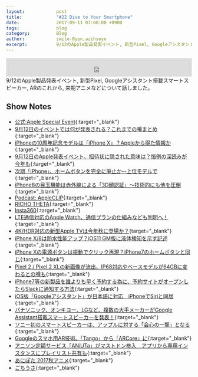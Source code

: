 ```yaml
---
layout:            post
title:             "#22 Dive to Your Smartphone"
date:              2017-09-11 07:00:00 +0900
tags:              blog
category:          Blog
author:            smile-0yen,azihsoyn
excerpt:           9/12のApple製品発表イベント, 新型Pixel, Googleアシスタント搭載スマートスピーカー, ARのこれから, 来期アニメなどについて話しました。
---
```

<iframe width="100%" height="50" scrolling="no" frameborder="no" src="https://w.soundcloud.com/player/?url=https%3A//api.soundcloud.com/tracks/341793907&amp;auto_play=false&amp;hide_related=false&amp;show_user=true&amp;show_reposts=false&amp;visual=false&amp;show_artwork=false&amp;default_height=75"></iframe>
9/12のApple製品発表イベント, 新型Pixel, Googleアシスタント搭載スマートスピーカー, ARのこれから, 来期アニメなどについて話しました。

## Show Notes
- [公式:Apple Special Event](https://www.apple.com/apple-events/september-2017/){:target="_blank"}
- [9月12日のイベントでは何が発表される？これまでの噂まとめ](https://iphone-mania.jp/news-181172/){:target="_blank"}
- [iPhoneの10周年記念モデルは「iPhone X」？Appleから得た情報か](https://iphone-mania.jp/news-180392/){:target="_blank"}
- [9月12日のApple発表イベント、招待状に隠された意味は？恒例の深読みが今年も](https://iphone-mania.jp/news-180072/){:target="_blank"}
- [次期「iPhone」、ホームボタンを完全に廃止か--上位モデルで](https://japan.cnet.com/article/35106570/){:target="_blank"}
- [iPhone8の目玉機能は赤外線による「3D顔認証」～技術的にも他を圧倒](https://iphone-mania.jp/news-180170/){:target="_blank"}
- [Podcast: AppleCLIP](https://www.otsuka-shokai.co.jp/products/appleclip/){:target="_blank"}
- [RICHO THETA](https://theta360.com/ja/){:target="_blank"}
- [Insta360](https://www.insta360.com/){:target="_blank"}
- [LTE通信対応のApple Watch、通信プランの仕組みなども判明へ！](https://iphone-mania.jp/news-181394/){:target="_blank"}
- [4K/HDR対応の新型Apple TVは今年秋に登場か？](https://www.gizmodo.jp/2017/08/apple-tv-5gen-2017fall.html){target="_blank"}
- [iPhone X/8は防水性能アップ？iOS11 GM版に液体検知を示す記述](https://iphone-mania.jp/news-181484/){:target="_blank"}
- [iPhone Xの電源ボタンは振動でクリック再現？iPhone7のホームボタンと同じ](https://iphone-mania.jp/news-181541/){:target="_blank"}
- [Pixel 2 / Pixel 2 XLの新画像が流出、IP68対応やベースモデルが64GBに変わるとの噂も](http://getnews.jp/archives/1893487){:target="_blank"}
- [iPhone7等の新製品を誰よりも早く予約する為に、予約サイトがオープンしたらSlackに通知する方法](http://yuzurus.hatenablog.jp/entry/shell-slack){:target="_blank"}
- [iOS版「Googleアシスタント」が日本語に対応　iPhoneでSiriと同居](http://www.itmedia.co.jp/news/articles/1708/27/news012.html){:target="_blank"}
- [パナソニック、オンキヨー、LGなど、複数の大手メーカーがGoogle Assistant搭載スマートスピーカーを発表！](https://robotstart.info/2017/08/31/google-assistant-smart-speakers.html){:target="_blank"}
- [ソニー初のスマートスピーカーは、アップルに対する「会心の一撃」となる](https://wired.jp/2017/09/02/sonys-speaker-looks-like-homepod/){:target="_blank"}
- [Googleのスマホ用AR技術、「Tango」から「ARCore」に](http://itpro.nikkeibp.co.jp/atcl/idg/14/481709/083100355/){:target="_blank"}
- [アニソン定額サービス「ANiUTa」がマストドン参入　アプリから専用インスタンスにプレイリスト共有も](http://www.itmedia.co.jp/news/articles/1708/24/news107.html){:target="_blank"}
- [あにぽた 2017秋アニメ](https://akiba-souken.com/anime/autumn/){:target="_blank"}
- [ごちうさ](http://www.gochiusa.com/ova/){:target="_blank"}
